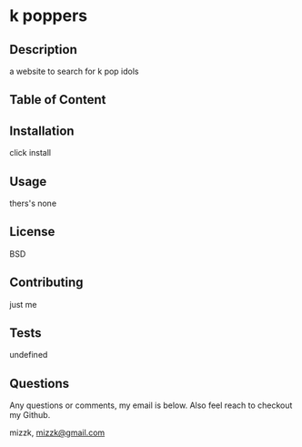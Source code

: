 # k poppers

  ## Description
a website to search for k pop idols


## Table of Content

## Installation
click install

## Usage
thers's none
## License
BSD
## Contributing 
just me
## Tests
undefined
## Questions 
Any questions or comments, my email is below. Also feel reach to checkout my Github.

mizzk,
 mizzk@gmail.com


